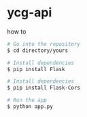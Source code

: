 # ycg-api

how to

```bash
# Go into the repository
$ cd directory/yours

# Install dependencies
$ pip install Flask

# Install dependencies
$ pip install Flask-Cors

# Run the app
$ python app.py
```
